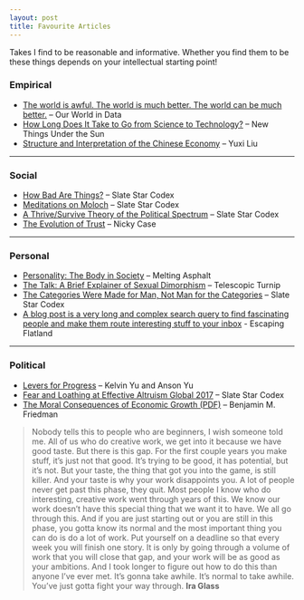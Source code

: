 ```yaml
---
layout: post
title: Favourite Articles
---
```


Takes I find to be reasonable and informative. Whether you find them to be these things depends on your intellectual starting point!

### **Empirical**

- [The world is awful. The world is much better. The world can be much better.](https://ourworldindata.org/much-better-awful-can-be-better) – Our World in Data  
- [How Long Does It Take to Go from Science to Technology?](https://www.newthingsunderthesun.com/pub/6nunnxqx/release/11) – New Things Under the Sun   
- [Structure and Interpretation of the Chinese Economy](https://yuxi-liu-wired.github.io/essays/posts/structure-interpretation-chinese-economy/) – Yuxi Liu


---


### **Social**

- [How Bad Are Things?](https://slatestarcodex.com/2015/12/24/how-bad-are-things/) – Slate Star Codex 
- [Meditations on Moloch](https://slatestarcodex.com/2014/07/30/meditations-on-moloch/) – Slate Star Codex
- [A Thrive/Survive Theory of the Political Spectrum](https://slatestarcodex.com/2013/03/04/a-thrivesurvive-theory-of-the-political-spectrum/) – Slate Star Codex  
- [The Evolution of Trust](https://ncase.me/trust/) – Nicky Case  


---

### **Personal**

- [Personality: The Body in Society](https://meltingasphalt.com/personality-the-body-in-society/) – Melting Asphalt  
- [The Talk: A Brief Explainer of Sexual Dimorphism](https://malmesbury.substack.com/p/the-talk-a-brief-explainer-of-sexual) – Telescopic Turnip  
- [The Categories Were Made for Man, Not Man for the Categories](https://slatestarcodex.com/2014/11/21/the-categories-were-made-for-man-not-man-for-the-categories/) – Slate Star Codex
- [A blog post is a very long and complex search query to find fascinating people and make them route interesting stuff to your inbox](https://www.henrikkarlsson.xyz/p/search-query) - Escaping Flatland

---

### **Political**

- [Levers for Progress](https://www.leversforprogress.com/) – Kelvin Yu and Anson Yu 
- [Fear and Loathing at Effective Altruism Global 2017](https://slatestarcodex.com/2017/08/16/fear-and-loathing-at-effective-altruism-global-2017/) – Slate Star Codex   
- [The Moral Consequences of Economic Growth (PDF)](https://scholar.harvard.edu/files/bfriedman/files/the_moral_consequences_of_economic_growth_0.pdf) – Benjamin M. Friedman



> Nobody tells this to people who are beginners, I wish someone told me. All of us who do creative work, we get into it because we have good taste. But there is this gap. For the first couple years you make stuff, it’s just not that good. It’s trying to be good, it has potential, but it’s not. But your taste, the thing that got you into the game, is still killer. And your taste is why your work disappoints you. A lot of people never get past this phase, they quit. Most people I know who do interesting, creative work went through years of this. We know our work doesn’t have this special thing that we want it to have. We all go through this. And if you are just starting out or you are still in this phase, you gotta know its normal and the most important thing you can do is do a lot of work. Put yourself on a deadline so that every week you will finish one story. It is only by going through a volume of work that you will close that gap, and your work will be as good as your ambitions. And I took longer to figure out how to do this than anyone I’ve ever met. It’s gonna take awhile. It’s normal to take awhile. You’ve just gotta fight your way through. __Ira Glass__


